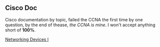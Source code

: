 ## Cisco Doc

Cisco documentation by topic, failed the CCNA the first time by one question, by the end of thease, *the CCNA is mine*.
I won't accept anything short of __100%__.

[Networking Devices I](/networking_devices_I.md)
